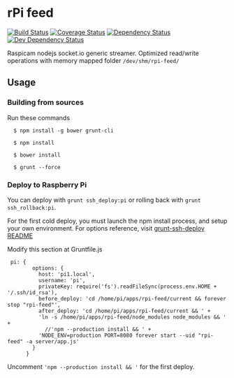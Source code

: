 # rPi feed

[![Build Status][travis-image]][travis-url]
[![Coverage Status][coveralls-image]][coveralls-url]
[![Dependency Status][dep-image]][dep-url]
[![Dev Dependency Status][dev-dep-image]][dev-dep-url]

Raspicam nodejs socket.io generic streamer. Optimized read/write operations with memory mapped folder ```/dev/shm/rpi-feed/```

## Usage

### Building from sources
Run these commands

      $ npm install -g bower grunt-cli
    
      $ npm install
    
      $ bower install
      
      $ grunt --force
      

### Deploy to Raspberry Pi
You can deploy with `grunt ssh_deploy:pi` or rolling back with `grunt ssh_rollback:pi`.

For the first cold deploy, you must launch the npm install process, and setup your own 
environment. For options reference, visit [grunt-ssh-deploy README][grunt-ssh-deploy-url]


Modify this section at Gruntfile.js

     pi: {
            options: {
              host: 'pi1.local',
              username: 'pi',
              privateKey: require('fs').readFileSync(process.env.HOME + '/.ssh/id_rsa'),
              before_deploy: 'cd /home/pi/apps/rpi-feed/current && forever stop "rpi-feed"',
              after_deploy: 'cd /home/pi/apps/rpi-feed/current && ' +
              'ln -s /home/pi/apps/rpi-feed/node_modules node_modules && ' +
                //'npm --production install && ' +
              'NODE_ENV=production PORT=8080 forever start --uid "rpi-feed" -a server/app.js'
            }
          }

Uncomment `'npm --production install && '` for the first deploy.



[travis-image]: https://travis-ci.org/iromu/rpi-feed.svg?branch=develop
[travis-url]: https://travis-ci.org/iromu/rpi-feed

[coveralls-image]: https://coveralls.io/repos/iromu/rpi-feed/badge.svg?branch=develop
[coveralls-url]: https://coveralls.io/r/iromu/rpi-feed?branch=develop

[dep-image]: https://david-dm.org/iromu/rpi-feed.svg
[dep-url]: https://david-dm.org/iromu/rpi-feed#info=dependencies&view=table

[dev-dep-image]: https://david-dm.org/iromu/rpi-feed/dev-status.svg
[dev-dep-url]: https://david-dm.org/iromu/rpi-feed#info=devDependencies&view=table

[grunt-ssh-deploy-url]: https://github.com/dasuchin/grunt-ssh-deploy/blob/master/README.md
